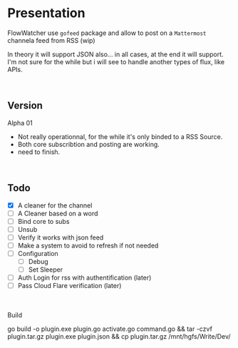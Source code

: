 # Presentation
FlowWatcher use `gofeed` package and allow to post on a `Mattermost` channela feed from RSS (wip)

In theory it will support JSON also... in all cases, at the end it will support. I'm not sure for the while but i will see to handle another types of flux, like APIs.

<br>

## Version
Alpha 01
- Not really operationnal, for the while it's only binded to a RSS Source.
- Both core subscribtion and posting are working.
- need to finish.

<br>

## Todo
- [x] A cleaner for the channel
- [ ] A Cleaner based on a word
- [ ] Bind core to subs
- [ ] Unsub
- [ ] Verify it works with json feed
- [ ] Make a system to avoid to refresh if not needed
- [ ] Configuration
  - [ ] Debug
  - [ ] Set Sleeper
- [ ] Auth Login for rss with authentification (later)
- [ ]   Pass Cloud Flare verification (later)

<br>
<br
  
# Build
go build -o plugin.exe plugin.go activate.go command.go && tar -czvf plugin.tar.gz plugin.exe plugin.json && cp plugin.tar.gz /mnt/hgfs/Write/Dev/
